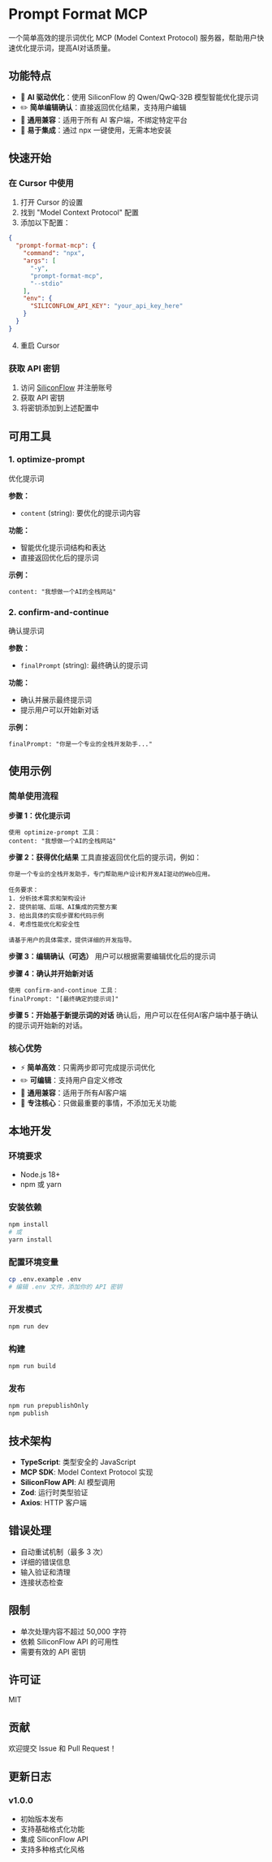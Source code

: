 # Prompt Format MCP

一个简单高效的提示词优化 MCP (Model Context Protocol) 服务器，帮助用户快速优化提示词，提高AI对话质量。

## 功能特点

- 🤖 **AI 驱动优化**：使用 SiliconFlow 的 Qwen/QwQ-32B 模型智能优化提示词
- ✏️ **简单编辑确认**：直接返回优化结果，支持用户编辑
- 🚀 **通用兼容**：适用于所有 AI 客户端，不绑定特定平台
- 🔧 **易于集成**：通过 npx 一键使用，无需本地安装

## 快速开始

### 在 Cursor 中使用

1. 打开 Cursor 的设置
2. 找到 "Model Context Protocol" 配置
3. 添加以下配置：

```json
{
  "prompt-format-mcp": {
    "command": "npx",
    "args": [
      "-y",
      "prompt-format-mcp",
      "--stdio"
    ],
    "env": {
      "SILICONFLOW_API_KEY": "your_api_key_here"
    }
  }
}
```

4. 重启 Cursor

### 获取 API 密钥

1. 访问 [SiliconFlow](https://siliconflow.cn/) 并注册账号
2. 获取 API 密钥
3. 将密钥添加到上述配置中

## 可用工具

### 1. optimize-prompt
优化提示词

**参数：**
- `content` (string): 要优化的提示词内容

**功能：**
- 智能优化提示词结构和表达
- 直接返回优化后的提示词

**示例：**
```
content: "我想做一个AI的全栈网站"
```

### 2. confirm-and-continue
确认提示词

**参数：**
- `finalPrompt` (string): 最终确认的提示词

**功能：**
- 确认并展示最终提示词
- 提示用户可以开始新对话

**示例：**
```
finalPrompt: "你是一个专业的全栈开发助手..."
```



## 使用示例

### 简单使用流程

**步骤 1：优化提示词**
```
使用 optimize-prompt 工具：
content: "我想做一个AI的全栈网站"
```

**步骤 2：获得优化结果**
工具直接返回优化后的提示词，例如：
```
你是一个专业的全栈开发助手，专门帮助用户设计和开发AI驱动的Web应用。

任务要求：
1. 分析技术需求和架构设计
2. 提供前端、后端、AI集成的完整方案
3. 给出具体的实现步骤和代码示例
4. 考虑性能优化和安全性

请基于用户的具体需求，提供详细的开发指导。
```

**步骤 3：编辑确认（可选）**
用户可以根据需要编辑优化后的提示词

**步骤 4：确认并开始新对话**
```
使用 confirm-and-continue 工具：
finalPrompt: "[最终确定的提示词]"
```

**步骤 5：开始基于新提示词的对话**
确认后，用户可以在任何AI客户端中基于确认的提示词开始新的对话。

### 核心优势
- ⚡ **简单高效**：只需两步即可完成提示词优化
- ✏️ **可编辑**：支持用户自定义修改
- 🔧 **通用兼容**：适用于所有AI客户端
- 🎯 **专注核心**：只做最重要的事情，不添加无关功能

## 本地开发

### 环境要求
- Node.js 18+
- npm 或 yarn

### 安装依赖
```bash
npm install
# 或
yarn install
```

### 配置环境变量
```bash
cp .env.example .env
# 编辑 .env 文件，添加你的 API 密钥
```

### 开发模式
```bash
npm run dev
```

### 构建
```bash
npm run build
```

### 发布
```bash
npm run prepublishOnly
npm publish
```

## 技术架构

- **TypeScript**: 类型安全的 JavaScript
- **MCP SDK**: Model Context Protocol 实现
- **SiliconFlow API**: AI 模型调用
- **Zod**: 运行时类型验证
- **Axios**: HTTP 客户端

## 错误处理

- 自动重试机制（最多 3 次）
- 详细的错误信息
- 输入验证和清理
- 连接状态检查

## 限制

- 单次处理内容不超过 50,000 字符
- 依赖 SiliconFlow API 的可用性
- 需要有效的 API 密钥

## 许可证

MIT

## 贡献

欢迎提交 Issue 和 Pull Request！

## 更新日志

### v1.0.0
- 初始版本发布
- 支持基础格式化功能
- 集成 SiliconFlow API
- 支持多种格式化风格
